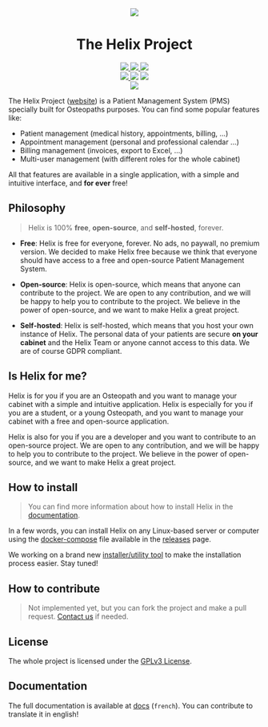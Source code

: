 <!-- Media -->
<div align="center">
    <!-- Banner and Title -->
    <img src="https://github.com/Xavier2p/helix/blob/main/.github/assets/helix-banner.png?raw=true" />
    <h1>The Helix Project</h1>
    <!-- Badges -->
    <a href="../client/">
        <img src="https://img.shields.io/github/package-json/v/xavier2p/helix?filename=client%2Fpackage.json&style=for-the-badge&logo=react&logoColor=%2361DAFB&label=client&color=%2361DAFB" />
    </a>
    <a href="../server/">
        <img src="https://img.shields.io/github/package-json/v/xavier2p/helix?filename=server%2Fpackage.json&style=for-the-badge&logo=nodedotjs&logoColor=%23339933&label=server&color=%23339933" />
    </a>
    <a href="https://hub.docker.com/r/xavier2p/helix-db">
        <img src="https://img.shields.io/docker/v/xavier2p/helix-db?label=database%20version&style=for-the-badge&logo=docker" />
    </a>
    <div>
        <a href="https://github.com/Xavier2p/helix/blob/main/LICENSE">
            <img src="https://img.shields.io/github/license/xavier2p/helix?style=for-the-badge&logo=github" />
        </a>
        <img src="https://img.shields.io/github/stars/xavier2p/helix?style=for-the-badge&logo=github&color=yellow" />
        <a href="https://xavier2p.github.io/helix">
            <img src="https://img.shields.io/website?down_color=brigthred&down_message=DOWN&logo=github&style=for-the-badge&up_color=brigthgreen&up_message=UP&url=https%3A%2F%2Fxavier2p.github.io%2Fhelix" />
        </a>
    </div>
    <a href="https://github.com/Xavier2p/helix/releases">
        <img src="https://img.shields.io/github/v/release/Xavier2p/wiki?style=for-the-badge&label=latest&logo=github&color=green" />
    </a>
</div>

<!-- Concept -->
The Helix Project ([website](https://helix-medical.github.io)) is a Patient Management System (PMS) specially built for Osteopaths purposes. You can find some popular features like:

+ Patient management (medical history, appointments, billing, ...)
+ Appointment management (personal and professional calendar ...)
+ Billing management (invoices, export to Excel, ...)
+ Multi-user management (with different roles for the whole cabinet)

All that features are available in a single application, with a simple and intuitive interface, and **for ever** free!

## Philosophy

> Helix is 100% **free**, **open-source**, and **self-hosted**, forever.

+ **Free**: Helix is free for everyone, forever. No ads, no paywall, no premium version. We decided to make Helix free because we think that everyone should have access to a free and open-source Patient Management System.

+ **Open-source**: Helix is open-source, which means that anyone can contribute to the project. We are open to any contribution, and we will be happy to help you to contribute to the project. We believe in the power of open-source, and we want to make Helix a great project.

+ **Self-hosted**: Helix is self-hosted, which means that you host your own instance of Helix. The personal data of your patients are secure **on your cabinet** and the Helix Team or anyone cannot access to this data. We are of course GDPR compliant.

## Is Helix for me?

Helix is for you if you are an Osteopath and you want to manage your cabinet with a simple and intuitive application. Helix is especially for you if you are a student, or a young Osteopath, and you want to manage your cabinet with a free and open-source application.

Helix is also for you if you are a developer and you want to contribute to an open-source project. We are open to any contribution, and we will be happy to help you to contribute to the project. We believe in the power of open-source, and we want to make Helix a great project.

## How to install

> You can find more information about how to install Helix in the [documentation](https://github.com/Xavier2p/helix/wiki/Installation).

In a few words, you can install Helix on any Linux-based server or computer using the [docker-compose](https://github.com/helix-medical/releases/blob/main/docker-compose.yml) file available in the [releases](https://github.com/helix-medical/releases) page.

We working on a brand new [installer/utility tool](https://github.com/helix-medical/lx-tool) to make the installation process easier. Stay tuned!

## How to contribute

> Not implemented yet, but you can fork the project and make a pull request. [Contact us](mailto:contact.helix@skiff.com) if needed.

## License

The whole project is licensed under the [GPLv3 License](https://github.com/Xavier2p/helix/blob/main/LICENSE).

## Documentation

The full documentation is available at [docs](https://github.com/Xavier2p/helix/wiki) (`french`). You can contribute to translate it in english!
